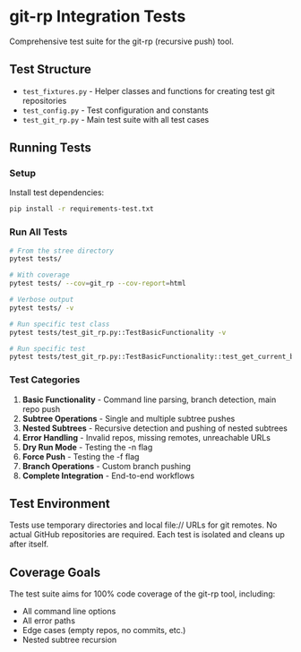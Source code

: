 # git-rp Integration Tests

Comprehensive test suite for the git-rp (recursive push) tool.

## Test Structure

- `test_fixtures.py` - Helper classes and functions for creating test git repositories
- `test_config.py` - Test configuration and constants
- `test_git_rp.py` - Main test suite with all test cases

## Running Tests

### Setup

Install test dependencies:
```bash
pip install -r requirements-test.txt
```

### Run All Tests

```bash
# From the stree directory
pytest tests/

# With coverage
pytest tests/ --cov=git_rp --cov-report=html

# Verbose output
pytest tests/ -v

# Run specific test class
pytest tests/test_git_rp.py::TestBasicFunctionality -v

# Run specific test
pytest tests/test_git_rp.py::TestBasicFunctionality::test_get_current_branch -v
```

### Test Categories

1. **Basic Functionality** - Command line parsing, branch detection, main repo push
2. **Subtree Operations** - Single and multiple subtree pushes
3. **Nested Subtrees** - Recursive detection and pushing of nested subtrees
4. **Error Handling** - Invalid repos, missing remotes, unreachable URLs
5. **Dry Run Mode** - Testing the -n flag
6. **Force Push** - Testing the -f flag
7. **Branch Operations** - Custom branch pushing
8. **Complete Integration** - End-to-end workflows

## Test Environment

Tests use temporary directories and local file:// URLs for git remotes. No actual GitHub repositories are required. Each test is isolated and cleans up after itself.

## Coverage Goals

The test suite aims for 100% code coverage of the git-rp tool, including:
- All command line options
- All error paths
- Edge cases (empty repos, no commits, etc.)
- Nested subtree recursion
